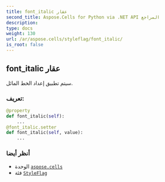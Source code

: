 ```yaml
---
title: font_italic عقار
second_title: Aspose.Cells for Python via .NET API المراجع
description:
type: docs
weight: 130
url: /ar/aspose.cells/styleflag/font_italic/
is_root: false
---
```

##  font_italic عقار

سيتم تطبيق إعداد الخط المائل.
###  تعريف:
```python
@property
def font_italic(self):
    ...
@font_italic.setter
def font_italic(self, value):
    ...
```

###  أنظر أيضا
* الوحدة [`aspose.cells`](../../)
* فئة [`StyleFlag`](/cells/python-net/ar/aspose.cells/styleflag)
